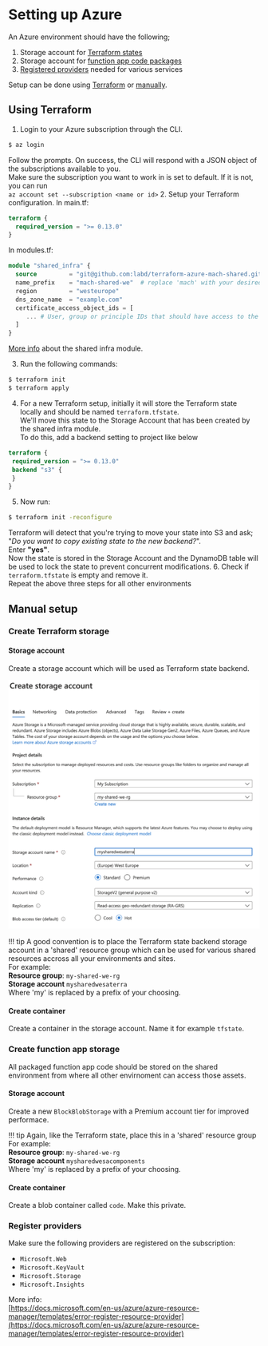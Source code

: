 # Setting up Azure

An Azure environment should have the following;

1. Storage account for [Terraform states](#create-terraform-storage)
2. Storage account for [function app code packages](#create-function-app-storage)
3. [Registered providers](#register-providers) needed for various services

Setup can be done using [Terraform](#using-terraform) or [manually](#manual-setup).

## Using Terraform

1. Login to your Azure subscription through the CLI.
```bash
$ az login
```
Follow the prompts. On success, the CLI will respond with a JSON object of the subscriptions available to you.  
Make sure the subscription you want to work in is set to default. If it is not, you can run  
`az account set --subscription <name or id>`
2. Setup your Terraform configuration.
In main.tf:
```terraform
terraform {
  required_version = ">= 0.13.0"
}
```
In modules.tf:
```terraform
module "shared_infra" {
  source         = "git@github.com:labd/terraform-azure-mach-shared.git"
  name_prefix    = "mach-shared-we"  # replace 'mach' with your desired prefix
  region         = "westeurope"
  dns_zone_name  = "example.com"
  certificate_access_object_ids = [
     ... # User, group or principle IDs that should have access to the resources
  ]
}
```
[More info](https://github.com/labd/terraform-azure-mach-shared) about the shared infra module.

3. Run the following commands:
```bash
$ terraform init
$ terraform apply
```
4. For a new Terraform setup, initially it will store the Terraform state locally and should be named `terraform.tfstate`.  
   We'll move this state to the Storage Account that has been created by the shared infra module.  
   To do this, add a backend setting to project like below
```terraform
terraform {
 required_version = ">= 0.13.0"
 backend "s3" {
 }
}
```
5. Now run:
```bash
$ terraform init -reconfigure 
```
Terraform will detect that you're trying to move your state into S3 and ask; "*Do you want to copy existing state to the new backend?*".  
Enter **"yes"**.  
Now the state is stored in the Storage Account and the DynamoDB table will be used to lock the state to prevent concurrent modifications.
6. Check if `terraform.tfstate` is empty and remove it.  
   Repeat the above three steps for all other environments

## Manual setup

### Create Terraform storage

#### Storage account
Create a storage account which will be used as Terraform state backend.

![Create storage account](../_img/azure/terraform_storage_account.png)


!!! tip
    A good convention is to place the Terraform state backend storage account in a 'shared' resource group which can be used for various shared resources accross all your environments and sites.  
    For example:  
    **Resource group**: `my-shared-we-rg`  
    **Storage account** `mysharedwesaterra`  
    Where 'my' is replaced by a prefix of your choosing.

#### Create container
Create a container in the storage account. Name it for example `tfstate`.

### Create function app storage
All packaged function app code should be stored on the shared environment from where all other envirnoment can access those assets.

#### Storage account

Create a new `BlockBlobStorage` with a Premium account tier for improved performace.

!!! tip
    Again, like the Terraform state, place this in a 'shared' resource group
    For example:  
    **Resource group**: `my-shared-we-rg`  
    **Storage account** `mysharedwesacomponents`  
    Where 'my' is replaced by a prefix of your choosing.

#### Create container

Create a blob container called `code`. Make this private.

### Register providers

Make sure the following providers are registered on the subscription:

- `Microsoft.Web`
- `Microsoft.KeyVault`
- `Microsoft.Storage`
- `Microsoft.Insights`

More info:  
[https://docs.microsoft.com/en-us/azure/azure-resource-manager/templates/error-register-resource-provider](https://docs.microsoft.com/en-us/azure/azure-resource-manager/templates/error-register-resource-provider)
